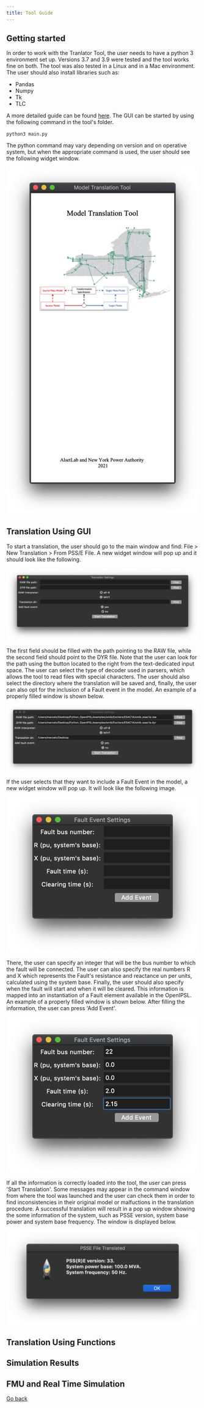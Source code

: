 ```yaml
---
title: Tool Guide
---
```


## Getting started

In order to work with the Tranlator Tool, the user needs to have a python 3 environment set up. Versions 3.7 and 3.9 were tested and the tool works fine on both. The tool was also tested in a Linux and in a Mac environment. The user should also install libraries such as:

- Pandas
- Numpy
- Tk 
- TLC

A more detailed guide can be found <a href="https://github.com/ALSETLab/NYPAModelTransformation/tree/master/ModelTransf-Tool">here</a>. The GUI can be started by using the following command in the tool's folder.

```
python3 main.py
```

The python command may vary depending on version and on operative system, but when the appropriate command is used, the user should see the following widget window.

![Tool's Main Window](images/tool.png)

## Translation Using GUI

To start a translation, the user should go to the main window and find: File > New Translation > From PSS/E File. A new widget window will pop up and it should look like the following.

![New Translation](images/new_translation.png)

The first field should be filled with the path pointing to the RAW file, while the second field should point to the DYR file. Note that the user can look for the path using the button located to the right from the text-dedicated input space. The user can select the type of decoder used in parsers, which allows the tool to read files with special characters. The user should also select the directory where the translation will be saved and, finally, the user can also opt for the inclusion of a Fault event in the model. An example of a properly filled window is shown below.

![Example of a New Translation](images/new_translation_example.png)

If the user selects that they want to include a Fault Event in the model, a new widget window will pop up. It will look like the following image. 

![Adding a Fault](images/add_fault.png)

There, the user can specify an integer that will be the bus number to which the fault will be connected. The user can also specify the real numbers R and X which represents the Fault's resistance and reactance un per units, calculated using the system base. Finally, the user should also specify when the fault will start and when it will be cleared. This information is mapped into an instantiation of a Fault element available in the OpenIPSL. An example of a properly filled window is shown below. After filling the information, the user can press 'Add Event'.

![Example of Adding a Fault](images/add_fault_example.png)

If all the information is correctly loaded into the tool, the user can press 'Start Translation'. Some messages may appear in the command window from where the tool was launched and the user can check them in order to find inconsistencies in their original model or malfuctions in the translation procedure. A successful translation will result in a pop up window showing the some information of the system, such as PSSE version, system base power and system base frequency. The window is displayed below. 

![Example of Adding a Fault](images/succesful_translation.png)


## Translation Using Functions

## Simulation Results

## FMU and Real Time Simulation


<a href="./index">Go back</a> 